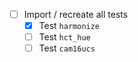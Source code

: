 - [ ] Import / recreate all tests
  - [x] Test `harmonize`
  - [ ] Test `hct_hue`
  - [ ] Test `cam16ucs`
